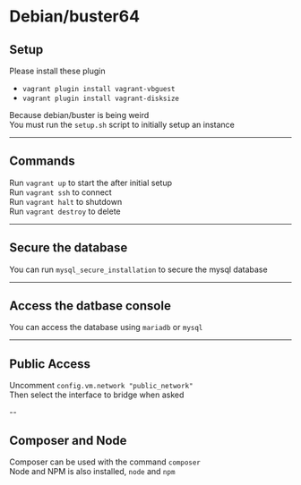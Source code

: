 # Debian/buster64

## Setup
Please install these plugin<br>
* `vagrant plugin install vagrant-vbguest`
* `vagrant plugin install vagrant-disksize`

Because debian/buster is being weird<br>
You must run the `setup.sh` script to initially setup an instance

---

## Commands
Run `vagrant up` to start the after initial setup<br>
Run `vagrant ssh` to connect<br>
Run `vagrant halt` to shutdown<br>
Run `vagrant destroy` to delete

---

## Secure the database
You can run `mysql_secure_installation` to secure the mysql database

---

## Access the datbase console
You can access the database using `mariadb` or `mysql`

---

## Public Access
Uncomment `config.vm.network "public_network"`<br>
Then select the interface to bridge when asked

--

## Composer and Node
Composer can be used with the command `composer`<br>
Node and NPM is also installed, `node` and `npm`